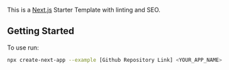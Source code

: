 This is a [Next.js](https://nextjs.org/) Starter Template with linting and SEO.

## Getting Started

To use run:

```bash
npx create-next-app --example [Github Repository Link] <YOUR_APP_NAME>
```
